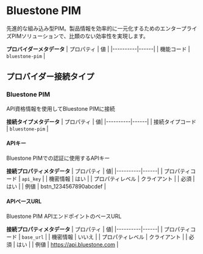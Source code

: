 # Bluestone PIM
先進的な組み込み型PIM。製品情報を効率的に一元化するためのエンタープライズPIMソリューションで、比類のない効率性を実現します。

**プロバイダーメタデータ**
| プロパティ | 値 |
|----------|------|
| 機能コード | `bluestone-pim` |

## プロバイダー接続タイプ

### Bluestone PIM
API資格情報を使用してBluestone PIMに接続

**接続タイプメタデータ**
| プロパティ | 値|
|----------|------|
| 接続タイプコード | `bluestone-pim` |

#### APIキー
Bluestone PIMでの認証に使用するAPIキー

**接続プロパティメタデータ**
| プロパティ | 値|
|----------|------|
| プロパティコード | `api_key` |
| 機密情報 | はい |
| プロパティレベル | クライアント |
| 必須 | はい |
| 例値 | bstn_1234567890abcdef |

#### APIベースURL
Bluestone PIM APIエンドポイントのベースURL

**接続プロパティメタデータ**
| プロパティ | 値|
|----------|------|
| プロパティコード | `base_url` |
| 機密情報 | いいえ |
| プロパティレベル | クライアント |
| 必須 | はい |
| 例値 | https://api.bluestone.com |